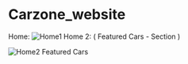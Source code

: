 # Carzone_website
Home: 
![Home1](https://user-images.githubusercontent.com/88634867/144065905-a64c8c09-ad1d-4a25-9dab-e34c317f00d6.png)
Home 2: ( Featured Cars - Section )

![Home2 Featured Cars](https://user-images.githubusercontent.com/88634867/144066450-bdeb4b2a-f62e-4c45-bf9c-7f3d491c07b0.png)
